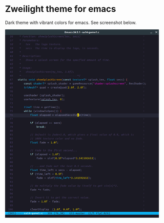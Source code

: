 # Zweilight theme for emacs

Dark theme with vibrant colors for emacs. See screenshot below.

<img alt="" src="screenshots/zweilight-theme.png" />
